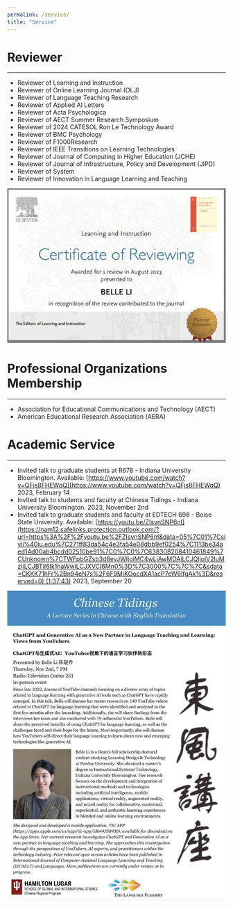 ```yaml
---
permalink: /service/
title: "Service"
---
```


# Reviewer

---

- Reviewer of Learning and Instruction
- Reviewer of Online Learning Journal (OLJ)
- Reviewer of Language Teaching Research
- Reviewer of Applied AI Letters
- Reviewer of Acta Psychologica
- Reviewer of AECT Summer Research Symposium
- Reviewer of 2024 CATESOL Ron Le Technology Award
- Reviewer of BMC Psychology
- Reviewer of F1000Research
- Reviewer of IEEE Transitions on Learning Technologies
- Reviewer of Journal of Computing in Higher Education (JCHE)
- Reviewer of Journal of Infrastructure, Policy and Development (JIPD)
- Reviewer of System
- Reviewer of Innovation in Language Learning and Teaching

![Screen Shot 2024-03-03 at 4.40.14 PM.png](/assets/Service/Screen_Shot_2024-03-03_at_4.40.14_PM.png)

# Professional Organizations Membership

---

- Association for Educational Communications and Technology (AECT)
- American Educational Research Association (AERA)

# **Academic Service**

---

- Invited talk to graduate students at R678 - Indiana University Bloomington. Available: [https://www.youtube.com/watch?v=QFjs8FHEWqQ](https://www.youtube.com/watch?v=QFjs8FHEWqQ) 2023, February 14
- Invited talk to students and faculty at Chinese Tidings - Indiana University Bloomington. 2023, November 2nd
- Invited talk to graduate students and faculty at EDTECH 698 - Boise State University. Available: [https://youtu.be/ZIsvnSNP6nI](https://nam12.safelinks.protection.outlook.com/?url=https%3A%2F%2Fyoutu.be%2FZIsvnSNP6nI&data=05%7C01%7Csiyli%40iu.edu%7C271ff83da54c4e3fa54e08dbb9ef0254%7C1113be34aed14d00ab4bcdd02510be91%7C0%7C0%7C638308208410461849%7CUnknown%7CTWFpbGZsb3d8eyJWIjoiMC4wLjAwMDAiLCJQIjoiV2luMzIiLCJBTiI6Ik1haWwiLCJXVCI6Mn0%3D%7C3000%7C%7C%7C&sdata=CKKK71hFr%2Bn94eN7s%2F6F9MiKOocdXA1acP7eW6IfgAk%3D&reserved=0) (1:37:43) 2023, September 20

![Screen Shot 2024-03-03 at 5.00.45 PM.png](/assets/Service/Screen_Shot_2024-03-03_at_5.00.45_PM.png)
